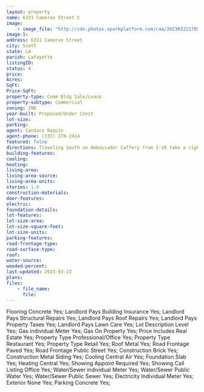 ```yaml
---
layout: property
name: 6331 Cameron Street C
image:
    - image_file: "http://cdn.photos.sparkplatform.com/raa/20230322170525232949000000.jpg"
image-1:
address: 6331 Cameron Street
city: Scott
state: LA
parish: Lafayette
listingID: 
status: A
price: 
Acres: 
SqFt: 
Price-SqFt: 
property-type: Comm Bldg Sale/Lease
property-subtype: Commercial
zoning: IND
year-built: Proposed/Under Const
lot-size: 
parking: 
agent: Candace Naquin
agent-phone: (337) 278-1924
featured: false
directions: Traveling South on Ambassador Caffery from I-10 take a right onto Cameron Street. The shopping center will be on your left right before the Apollo/Cameron St. intersection.
building-features: 
cooling: 
heating: 
living-area: 
living-area-source: 
living-area-units: 
stories: 1.0
construction-materials: 
door-features: 
electric: 
foundation-details: 
lot-features: 
lot-size-area: 
lot-size-square-feet: 
lot-size-units: 
parking-features: 
road-frontage-type: 
road-surface-type: 
roof: 
water-source: 
wooded-percent: 
last-updated: 2023-03-22
plans: 
files:
    - file_name:
      file:
---
```

Flooring	Concrete	Yes;
Landlord Pays	Building Insurance	Yes;
Landlord Pays	Structural Repairs	Yes;
Landlord Pays	Roof Repairs	Yes;
Landlord Pays	Property Taxes	Yes;
Landlord Pays	Lawn Care	Yes;
Lot Description	Level	Yes;
Gas	individual Meter	Yes;
Gas	On Property	Yes;
Price Includes	Real Estate	Yes;
Property Type	Professional/Office	Yes;
Property Type	Restaurant	Yes;
Property Type	Retail	Yes;
Roof	Metal	Yes;
Road Frontage	Paved	Yes;
Road Frontage	Public Street	Yes;
Construction	Brick	Yes;
Construction	Metal Siding	Yes;
Cooling	Central Air	Yes;
Foundation	Slab	Yes;
Heating	Central	Yes;
Showing	Appoint Required	Yes;
Showing	Call Listing Office	Yes;
Water/Sewer	individual Meter	Yes;
Water/Sewer	Public Water	Yes;
Water/Sewer	Public Sewer	Yes;
Electricity	Individual Meter	Yes;
Exterior	None	Yes;
Parking	Concrete	Yes;

